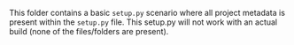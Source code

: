 This folder contains a basic `setup.py` scenario where all project metadata is present within the `setup.py` file. This setup.py will not work with an actual build (none of the files/folders are present).